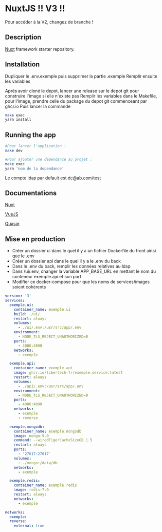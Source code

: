 # NuxtJS !! V3 !!
Pour accéder à la V2, changez de branche !

## Description

[Nuxt](https://github.com/nestjs/nest) framework starter repository.

## Installation

Dupliquer le .env.exemple puis supprimer la partie .exemple
Remplir ensuite les variables

Après avoir cloné le depot, lancer une release sur le depot git pour construire l'image si elle n'existe pas
Remplir les variables dans le Makefile, pour l'image, prendre celle du package du depot git commenceant par ghcr.io
Puis lancer la commande

```bash
make exec
yarn install
```

## Running the app

```bash
#Pour lancer l'application :
make dev

#Pour ajouter une dépendance au projet :
make exec
yarn 'nom de la dependance'
```

Le compte ldap par default est dc@ab.com/test

## Documentations

[Nuxt](https://nuxt.com/docs)

[VueJS](https://vuejs.org/guide/introduction.html)

[Quasar](https://quasar.dev/)

## Mise en production

- Créer un dossier ui dans le quel il y a un fichier Dockerfile du front ainsi que le .env
- Créer un dossier api dans le quel il y a le .env du back
- Dans le .env du back, remplir les données relatives au ldap
- Dans /ui/.env, changer la variable APP_BASE_URL en mettant le nom du conteneur exemple.api et son port
- Modifier ce docker-compose pour que les noms de services/images soient cohérents

```yml
version: '3'
services:
  exemple.ui:
    container_name: exemple.ui
    build: ./ui/
    restart: always
    volumes:
      - ./ui/.env:/usr/src/app/.env
    environment:
      - NODE_TLS_REJECT_UNAUTHORIZED=0
    ports:
      - 3000:3000
    networks:
      - exemple

  exemple.api:
    container_name: exemple.api
    image: ghcr.io/libertech-fr/exemple.service:latest
    restart: always
    volumes:
      - ./api/.env:/usr/src/app/.env
    environment:
      - NODE_TLS_REJECT_UNAUTHORIZED=0
    ports:
      - 4000:4000
    networks:
      - exemple
      - reverse

  exemple.mongodb:
    container_name: exemple.mongodb
    image: mongo:5.0
    command: --wiredTigerCacheSizeGB 1.5
    restart: always
    ports:
      - '27017:27017'
    volumes:
      - ./mongo:/data/db
    networks:
      - exemple

  exemple.redis:
    container_name: exemple.redis
    image: redis:7.0
    restart: always
    networks:
      - exemple

networks:
  exemple:
  reverse:
    external: true
```
